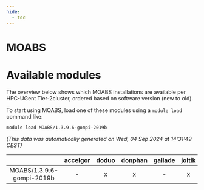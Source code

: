 ```yaml
---
hide:
  - toc
---
```


MOABS
=====

# Available modules


The overview below shows which MOABS installations are available per HPC-UGent Tier-2cluster, ordered based on software version (new to old).

To start using MOABS, load one of these modules using a `module load` command like:

```shell
module load MOABS/1.3.9.6-gompi-2019b
```

*(This data was automatically generated on Wed, 04 Sep 2024 at 14:31:49 CEST)*  

| |accelgor|doduo|donphan|gallade|joltik|shinx|skitty|
| :---: | :---: | :---: | :---: | :---: | :---: | :---: | :---: |
|MOABS/1.3.9.6-gompi-2019b|-|x|x|-|x|-|x|

